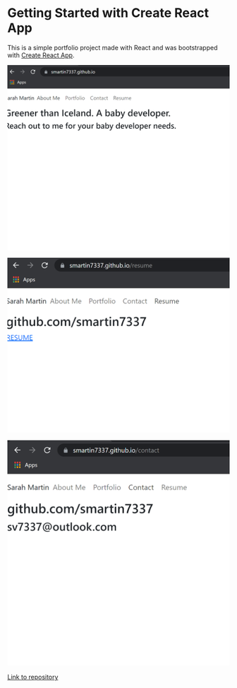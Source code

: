 # Getting Started with Create React App

This is a simple portfolio project made with React and was bootstrapped with [Create React App](https://github.com/facebook/create-react-app).

![Screenshot of homepage of react portfolio ](/screenshots/home.png)

![Screenshot of homepage of resume tab ](/screenshots/resume.png)

![Screenshot of contact tab ](/screenshots/contact.png)

[Link to repository ](https://smartin7337.github.io/react-portfolio/)
